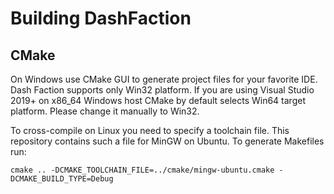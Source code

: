 Building DashFaction
====================

CMake
-----

On Windows use CMake GUI to generate project files for your favorite IDE.
Dash Faction supports only Win32 platform. If you are using Visual Studio 2019+ on x86_64 Windows host
CMake by default selects Win64 target platform. Please change it manually to Win32.

To cross-compile on Linux you need to specify a toolchain file.
This repository contains such a file for MinGW on Ubuntu.
To generate Makefiles run:

    cmake .. -DCMAKE_TOOLCHAIN_FILE=../cmake/mingw-ubuntu.cmake -DCMAKE_BUILD_TYPE=Debug

